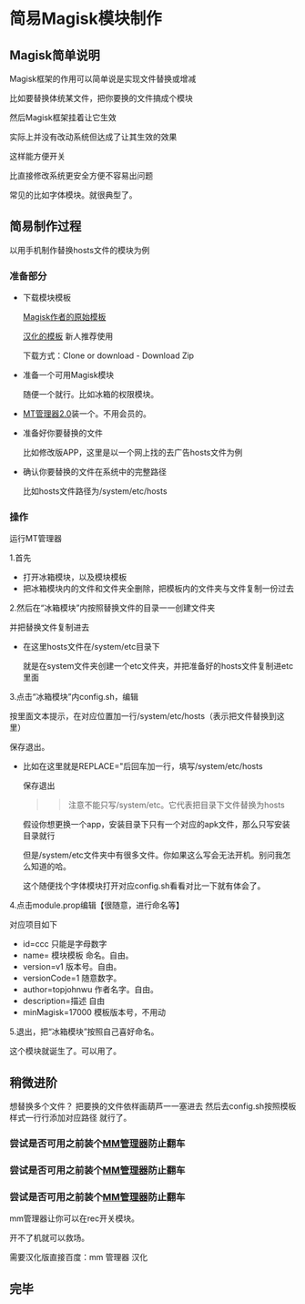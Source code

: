 # 简易Magisk模块制作

## Magisk简单说明

Magisk框架的作用可以简单说是实现文件替换或增减

比如要替换体统某文件，把你要换的文件搞成个模块

然后Magisk框架挂着让它生效

实际上并没有改动系统但达成了让其生效的效果

这样能方便开关

比直接修改系统更安全方便不容易出问题

常见的比如字体模块。就很典型了。

## 简易制作过程

以用手机制作替换hosts文件的模块为例

### 准备部分

* 下载模块模板

  [Magisk作者的原始模板](https://github.com/topjohnwu/magisk-module-template)
  
  [汉化的模板](https://github.com/Magisk-Modules-Repo-CN/magisk-module-template) 新人推荐使用
  
  下载方式：Clone or download - Download Zip
  
* 准备一个可用Magisk模块

  随便一个就行。比如冰箱的权限模块。

* [MT管理器2.0](https://www.coolapk.com/apk/bin.mt.plus)装一个。不用会员的。

* 准备好你要替换的文件

  比如修改版APP，这里是以一个网上找的去广告hosts文件为例
 
* 确认你要替换的文件在系统中的完整路径

   比如hosts文件路径为/system/etc/hosts
   
### 操作

运行MT管理器

1.首先
  * 打开冰箱模块，以及模块模板
  * 把冰箱模块内的文件和文件夹全删除，把模板内的文件夹与文件复制一份过去

2.然后在“冰箱模块”内按照替换文件的目录一一创建文件夹

  并把替换文件复制进去
  
  * 在这里hosts文件在/system/etc目录下
  
    就是在system文件夹创建一个etc文件夹，并把准备好的hosts文件复制进etc里面
   
3.点击“冰箱模块”内config.sh，编辑
  
  按里面文本提示，在对应位置加一行/system/etc/hosts（表示把文件替换到这里）
    
  保存退出。
  
  * 比如在这里就是REPLACE="后回车加一行，填写/system/etc/hosts
    
    保存退出
    
    >> 注意不能只写/system/etc。它代表把目录下文件替换为hosts
    
       假设你想更换一个app，安装目录下只有一个对应的apk文件，那么只写安装目录就行
       
       但是/system/etc文件夹中有很多文件。你如果这么写会无法开机。别问我怎么知道的哈。
       
       这个随便找个字体模块打开对应config.sh看看对比一下就有体会了。
  
4.点击module.prop编辑【很随意，进行命名等】

  对应项目如下
  
  * id=ccc             只能是字母数字
  * name=              模块模板 命名。自由。
  * version=v1         版本号。自由。
  * versionCode=1      随意数字。
  * author=topjohnwu   作者名字。自由。
  * description=描述   自由
  * minMagisk=17000    模板版本号，不用动
  
5.退出，把“冰箱模块”按照自己喜好命名。
  
  这个模块就诞生了。可以用了。

## 稍微进阶
   想替换多个文件？
   把要换的文件依样画葫芦一一塞进去
   然后去config.sh按照模板样式一行行添加对应路径
   就行了。


### 尝试是否可用之前装个[MM管理器](https://github.com/Magisk-Modules-Repo/mm)防止翻车
### 尝试是否可用之前装个[MM管理器](https://github.com/Magisk-Modules-Repo/mm)防止翻车
### 尝试是否可用之前装个[MM管理器](https://github.com/Magisk-Modules-Repo/mm)防止翻车

mm管理器让你可以在rec开关模块。

开不了机就可以救场。

需要汉化版直接百度：mm 管理器 汉化

## 完毕

